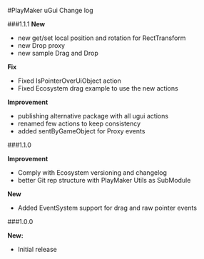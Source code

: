 #PlayMaker uGui Change log

###1.1.1
**New**  
- new get/set local position and rotation for RectTransform  
- new Drop proxy
- new sample Drag and Drop


**Fix**  
- Fixed IsPointerOverUiObject action
- Fixed Ecosystem drag example to use the new actions

**Improvement**  
- publishing alternative package with all ugui actions 
- renamed few actions to keep consistency  
- added sentByGameObject for Proxy events

###1.1.0

**Improvement**  
- Comply with Ecosystem versioning and changelog  
- better Git rep structure with PlayMaker Utils as SubModule  

**New**  
- Added EventSystem support for drag and raw pointer events  


###1.0.0

**New:**  
- Initial release  

